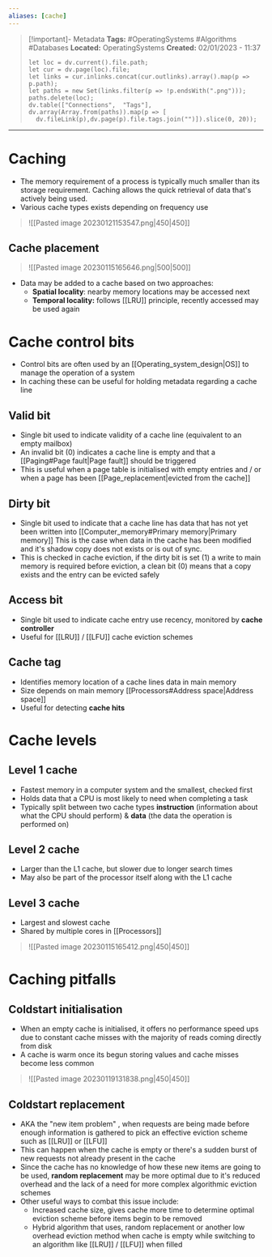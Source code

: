 ```yaml
---
aliases: [cache]
---
```


> [!important]- Metadata
> **Tags:** #OperatingSystems #Algorithms #Databases
> **Located:** OperatingSystems
> **Created:** 02/01/2023 - 11:37
> ```dataviewjs
>let loc = dv.current().file.path;
>let cur = dv.page(loc).file;
>let links = cur.inlinks.concat(cur.outlinks).array().map(p => p.path);
>let paths = new Set(links.filter(p => !p.endsWith(".png")));
>paths.delete(loc);
>dv.table(["Connections",  "Tags"], dv.array(Array.from(paths)).map(p => [
>   dv.fileLink(p),dv.page(p).file.tags.join("")]).slice(0, 20));
> ```

___
# Caching
- The memory requirement of a process is typically much smaller than its storage requirement. Caching allows the quick retrieval of data that's actively being used. 
- Various cache types exists depending on frequency use

> ![[Pasted image 20230121153547.png|450|450]]

## Cache placement

> ![[Pasted image 20230115165646.png|500|500]]

- Data may be added to a cache based on two approaches:
	- **Spatial locality**:  nearby memory locations may be accessed next
	- **Temporal locality:** follows [[LRU]] principle, recently accessed may be used again

# Cache control bits 
- Control bits are often used by an [[Operating_system_design|OS]] to manage the operation of a system 
- In caching these can be useful for holding metadata regarding a cache line

## Valid bit 
- Single bit used to indicate validity of a cache line (equivalent to an empty mailbox) 
- An invalid bit (0) indicates a cache line is empty and that a [[Paging#Page fault|Page fault]] should be triggered
- This is useful when a page table is initialised with empty entries and / or when a page has been  [[Page_replacement|evicted from the cache]]
## Dirty bit 
- Single bit used to indicate that a cache line has data that has not yet been written into [[Computer_memory#Primary memory|Primary memory]] This is the case when data in the cache has been modified and it's shadow copy does not exists or is out of sync. 
- This is checked in cache eviction, if the dirty bit is set (1) a write to main memory is required before eviction, a clean bit (0) means that a copy exists and the entry can be evicted safely

## Access bit 
- Single bit used to indicate cache entry use recency, monitored by **cache controller** 
- Useful for [[LRU]] / [[LFU]] cache eviction schemes 

## Cache tag 
- Identifies memory location of a cache lines data in main memory 
- Size depends on main memory [[Processors#Address space|Address space]] 
- Useful for detecting **cache hits**

# Cache levels
## Level 1 cache
- Fastest memory in a computer system and the smallest, checked first
- Holds data that a CPU is most likely to need when completing a task 
- Typically split between two cache types **instruction** (information about what the CPU should perform) & **data** (the data the operation is performed on)

## Level 2 cache
- Larger than the L1 cache, but slower due to longer search times
- May also be part of the processor itself along with the L1 cache 

## Level 3 cache
- Largest and slowest cache 
- Shared by multiple cores in [[Processors]]

> ![[Pasted image 20230115165412.png|450|450]]

# Caching pitfalls
## Coldstart initialisation
- When an empty cache is initialised, it offers no performance speed ups due to constant cache misses with the majority of reads coming directly from disk 
- A cache is warm once its begun storing values and cache misses become less common

> ![[Pasted image 20230119131838.png|450|450]]

## Coldstart replacement
- AKA the "new item problem" ,  when requests are being made before enough information is gathered to pick an effective eviction scheme such as [[LRU]] or [[LFU]] 
- This can happen when the cache is empty or there's a sudden burst of new requests not already present in the cache 
- Since the cache has no knowledge of how these new items are going to be used, **random replacement** may be more optimal due to it's reduced overhead and the lack of a need for more complex algorithmic eviction schemes
- Other useful ways to combat this issue include:
	- Increased cache size, gives cache more time to determine optimal eviction scheme before items begin to be removed
	- Hybrid algorithm that uses, random replacement or another low overhead eviction method when cache is empty while switching to an algorithm like [[LRU]] / [[LFU]] when filled
